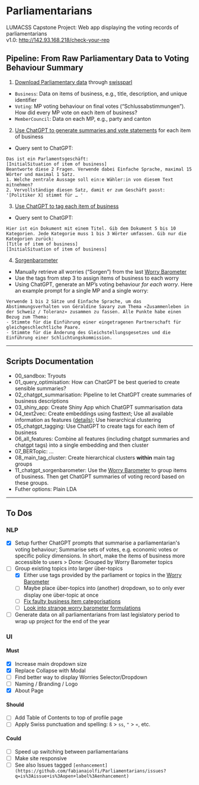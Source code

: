 # Parliamentarians

LUMACSS Capstone Project: Web app displaying the voting records of parliamentarians  
v1.0: http://142.93.168.218/check-your-rep

## Pipeline: From Raw Parliamentary Data to Voting Behaviour Summary

1. [Download Parliamentary data](https://github.com/fabianaiolfi/Parliamentarians/blob/main/scripts/01_get_parl_data.R) through [swissparl](https://github.com/zumbov2/swissparl)
- `Business`: Data on items of business, e.g., title, description, and unique identifier
- `Voting`: MP voting behaviour on final votes (“Schlussabstimmungen”). How did every MP vote on each item of business?
- `MemberCouncil`: Data on each MP, e.g., party and canton

2. [Use ChatGPT to generate summaries and vote statements](https://github.com/fabianaiolfi/Parliamentarians/blob/main/scripts/02_chatgpt_summarisation) for each item of business
- Query sent to ChatGPT:
```
Das ist ein Parlamentsgeschäft:
[InitialSituation of item of business]
Beantworte diese 2 Fragen. Verwende dabei Einfache Sprache, maximal 15 Wörter und maximal 1 Satz.
1. Welche zentrale Aussage soll ein:e Wähler:in von diesem Text mitnehmen?
2. Vervollständige diesen Satz, damit er zum Geschäft passt: '[Politiker X] stimmt für … '
```

3. [Use ChatGPT to tag each item of business](https://github.com/fabianaiolfi/Parliamentarians/blob/main/scripts/05_chatgpt_tagging)
- Query sent to ChatGPT:
```
Hier ist ein Dokument mit einem Titel. Gib dem Dokument 5 bis 10 Kategorien. Jede Kategorie muss 1 bis 3 Wörter umfassen. Gib nur die Kategorien zurück:
[Title of item of business]
[InitialSituation of item of business]
```

4. [Sorgenbarometer](https://github.com/fabianaiolfi/Parliamentarians/tree/main/scripts/11_chatgpt_sorgenbarometer)
- Manually retrieve all worries (“Sorgen”) from the last [Worry Barometer](https://www.credit-suisse.com/about-us/en/reports-research/studies-publications/worry-barometer/download-center.html)
- Use the tags from step 3 to assign items of business to each worry
- Using ChatGPT, generate an MP’s voting behaviour *for each worry*. Here an example prompt for a single MP and a single worry:
```
Verwende 1 bis 2 Sätze und Einfache Sprache, um das Abstimmungsverhalten von Géraldine Savary zum Thema «Zusammenleben in der Schweiz / Toleranz» zusammen zu fassen. Alle Punkte habe einen Bezug zum Thema:
- Stimmte für die Einführung einer eingetragenen Partnerschaft für gleichgeschlechtliche Paare.
- Stimmte für die Änderung des Gleichstellungsgesetzes und die Einführung einer Schlichtungskommission.
```

------------------------------------------------------------------------

## Scripts Documentation

-   00_sandbox: Tryouts
-   01_query_optimisation: How can ChatGPT be best queried to create sensible summaries?
-   02_chatgpt_summarisation: Pipeline to let ChatGPT create summaries of business descriptions
-   03_shiny_app: Create Shiny App which ChatGPT summarisation data
-   04_text2vec: Create embeddings using fasttext; Use all available information as features ([details](https://github.com/fabianaiolfi/Parliamentarians/blob/00f1a7fceb99fb1fdf9951c44bf74051d29cb2ec/scripts/text2vec/fasttext/04_embed.R#L115)); Use hierarchical clustering
- 05_chatgpt_tagging: Use ChatGPT to create tags for each item of business
- 06_all_features: Combine all features (including chatgpt summaries and chatgpt tags) into a single embedding and then cluster
- 07_BERTopic: …
- 08_main_tag_cluster: Create hierarchical clusters **within** main tag groups
- 11_chatgpt_sorgenbarometer: Use the [Worry Barometer](https://www.credit-suisse.com/about-us/en/reports-research/studies-publications/worry-barometer/download-center.html) to group items of business. Then get ChatGPT summaries of voting record based on these groups.
- Futher options: Plain LDA

------------------------------------------------------------------------

## To Dos

### NLP
- [x] Setup further ChatGPT prompts that summarise a parliamentarian's voting behaviour; Summarise sets of votes, e.g. economic votes or specific policy dimensions. In short, make the items of business more accessible to users > Done: Grouped by Worry Barometer topics
- [ ] Group existing topics into larger über-topics
  - [x] Either use tags provided by the parliament or topics in the [Worry Barometer](https://www.credit-suisse.com/about-us/en/reports-research/studies-publications/worry-barometer/download-center.html)
  - [ ] Maybe place über-topics into (another) dropdown, so to only ever display one über-topic at once
  - [ ] [Fix faulty business item categorisations](https://github.com/fabianaiolfi/Parliamentarians/blob/d4864887646ac2d40570d4758eabc19623974aed/documentation/Feedback.txt#L3)
  - [ ] [Look into strange worry barometer formulations](https://github.com/fabianaiolfi/Parliamentarians/blob/d4864887646ac2d40570d4758eabc19623974aed/documentation/Feedback.txt#L13)
- [ ] Generate data on all parliamentarians from last legislatory period to wrap up project for the end of the year

### UI
#### Must
- [x] Increase main dropdown size
- [x] Replace Collapse with Modal
- [ ] Find better way to display Worries Selector/Dropdown
- [ ] Naming / Branding / Logo
- [x] About Page

#### Should
- [ ] Add Table of Contents to top of profile page
- [ ] Apply Swiss punctuation and spelling: `ß` > `ss`, `"` > `«`, etc.

#### Could
- [ ] Speed up switching between parliamentarians
- [ ] Make site responsive
- [ ] See also Issues tagged `[enhancement](https://github.com/fabianaiolfi/Parliamentarians/issues?q=is%3Aissue+is%3Aopen+label%3Aenhancement)`
